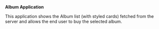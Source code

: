 **Album Application**

This application shows the Album list (with styled cards) fetched from the server and allows the end user to buy the selected album.
